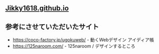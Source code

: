 ## [Jikky1618.github.io](https://jikky1618.github.io)
## 参考にさせていただいたサイト
 - https://coco-factory.jp/ugokuweb/ - 動くWebデザイン
アイディア帳
 - https://125naroom.com/ - 125naroom / デザインするところ 